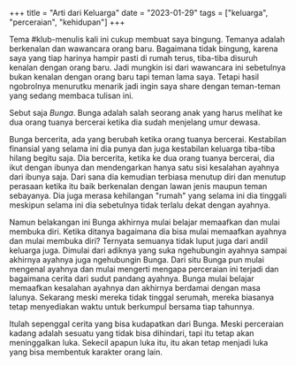 +++
title =  "Arti dari Keluarga"
date = "2023-01-29"
tags = ["keluarga", "perceraian", "kehidupan"]
+++

Tema #klub-menulis kali ini cukup membuat saya bingung. Temanya adalah berkenalan dan wawancara orang baru. Bagaimana tidak bingung, karena saya yang tiap harinya hampir pasti di rumah terus, tiba-tiba disuruh kenalan dengan orang baru. Jadi mungkin isi dari wawancara ini sebetulnya bukan kenalan dengan orang baru tapi teman lama saya. Tetapi hasil ngobrolnya menurutku menarik jadi ingin saya share dengan teman-teman yang sedang membaca tulisan ini.

Sebut saja *Bunga*. Bunga adalah salah seorang anak yang harus melihat ke dua orang tuanya bercerai ketika dia sudah menjelang umur dewasa.

Bunga bercerita, ada yang berubah ketika orang tuanya bercerai. Kestabilan finansial yang selama ini dia punya dan juga kestabilan keluarga tiba-tiba hilang begitu saja. Dia bercerita, ketika ke dua orang tuanya bercerai, dia ikut dengan ibunya dan mendengarkan hanya satu sisi kesalahan ayahnya dari ibunya saja. Dari sana dia kemudian terbiasa menutup diri dan menutup perasaan ketika itu baik berkenalan dengan lawan jenis maupun teman sebayanya. Dia juga merasa kehilangan "rumah" yang selama ini dia tinggali meskipun selama ini dia sebetulnya tidak terlalu dekat dengan ayahnya.

Namun belakangan ini Bunga akhirnya mulai belajar memaafkan dan mulai membuka diri. Ketika ditanya bagaimana dia bisa mulai memaafkan ayahnya dan mulai membuka diri? Ternyata semuanya tidak luput juga dari andil keluarga juga. Dimulai dari adiknya yang suka ngehubungin ayahnya sampai akhirnya ayahnya juga ngehubungin Bunga. Dari situ Bunga pun mulai mengenal ayahnya dan mulai mengerti mengapa perceraian ini terjadi dan bagaimana cerita dari sudut pandang ayahnya. Bunga mulai belajar memaafkan kesalahan ayahnya dan akhirnya berdamai dengan masa lalunya. Sekarang meski mereka tidak tinggal serumah, mereka biasanya tetap menyediakan waktu untuk berkumpul bersama tiap tahunnya.

Itulah sepenggal cerita yang bisa kudapatkan dari Bunga. Meski perceraian kadang adalah sesuatu yang tidak bisa dihindari, tapi itu tetap akan meninggalkan luka. Sekecil apapun luka itu, itu akan tetap menjadi luka yang bisa membentuk karakter orang lain. 
